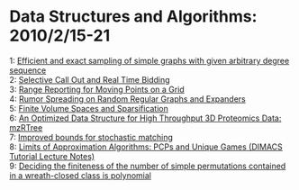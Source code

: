 # Data Structures and Algorithms: 2010/2/15-21  
1: [Efficient and exact sampling of simple graphs with given arbitrary  degree sequence](https://doi.org/10.48550/arXiv.1002.2975)  
2: [Selective Call Out and Real Time Bidding](https://doi.org/10.48550/arXiv.1002.3102)  
3: [Range Reporting for Moving Points on a Grid](https://doi.org/10.48550/arXiv.1002.3511)  
4: [Rumor Spreading on Random Regular Graphs and Expanders](https://doi.org/10.48550/arXiv.1002.3518)  
5: [Finite Volume Spaces and Sparsification](https://doi.org/10.48550/arXiv.1002.3541)  
6: [An Optimized Data Structure for High Throughput 3D Proteomics Data:  mzRTree](https://doi.org/10.48550/arXiv.1002.3724)  
7: [Improved bounds for stochastic matching](https://doi.org/10.48550/arXiv.1002.3763)  
8: [Limits of Approximation Algorithms: PCPs and Unique Games (DIMACS  Tutorial Lecture Notes)](https://doi.org/10.48550/arXiv.1002.3864)  
9: [Deciding the finiteness of the number of simple permutations contained  in a wreath-closed class is polynomial](https://doi.org/10.48550/arXiv.1002.3866)  